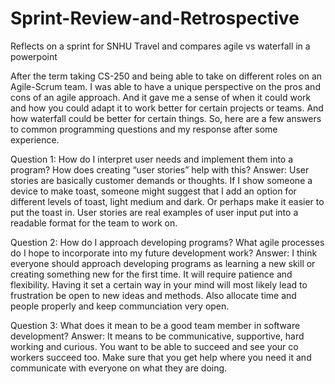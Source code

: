 # Sprint-Review-and-Retrospective
Reflects on a sprint for SNHU Travel and compares agile vs waterfall in a powerpoint

After the term taking CS-250 and being able to take on different roles on an Agile-Scrum team. I was able to have a unique perspective on the pros and cons of an agile approach. And it gave me a sense of when it could work and how you could adapt it to work better for certain projects or teams. And how waterfall could be better for certain things. So, here are a few answers to common programming questions and my response after some experience. 

Question 1: How do I interpret user needs and implement them into a program? How does creating “user stories” help with this?
Answer: User stories are basically customer demands or thoughts. If I show someone a device to make toast, someone might suggest that I add an option for different levels of toast, light medium and dark. Or perhaps make it easier to put the toast in. User stories are real examples of user input put into a readable format for the team to work on.

Question 2: How do I approach developing programs? What agile processes do I hope to incorporate into my future development work?
Answer: I think everyone should approach developing programs as learning a new skill or creating something new for the first time. It will require patience and flexibility. Having it set a certain way in your mind will most likely lead to frustration be open to new ideas and methods. Also allocate time and people properly and keep communciation very open.

Question 3: What does it mean to be a good team member in software development?
Answer: It means to be communicative, supportive, hard working and curious. You want to be able to succeed and see your co workers succeed too. Make sure that you get help where you need it and communicate with everyone on what they are doing.
